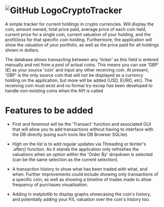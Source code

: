 # ![GitHub Logo](/images/icon.ico)CryptoTracker

A simple tracker for current holdings in crypto currencies. Will display the coin, amount owned, total price paid, average price of each coin held, current price for a single coin, current valuation of your holding, and the profit/loss for that specific coin holding. Furthermore, the application will show the valuation of your portfolio, as well as the price paid for all holdings shown in dollars.

The database allows transacting between any 'ticker' as this field is entered manually and not from a pool of actual coins. This means you can use 'GBP' (£) as your source 'coin' and input any other receiving coin. At present, 'GBP' is the only source coin that will not be displayed as a currency holding on the application, but more will be added (USD, EURO, etc). The receiving coin must exist and no formal try-excep has been developed to handle non-existing coins when the API is called

# Features to be added

* First and foremost will be the 'Transact' function and associated GUI that will allow you to add transactions without having to interface with the DB directly (using such tools like DB Browser SQLite).

* High on the list is to add regular updates via Threading or tkinter's .after() function. As it stands the application only refreshes the valuations when an option within the 'Order By' dropdown is selected (can be the same selection as the current selection).

* A transaction history to show what has been traded with what, and when. Further improvements could include showing only transactions of a specific coin, as well as showing a timeline of trades made to allow frequency of purchases visualisation.

* Adding in matplotlib to display graphs showcasing the coin's history, and potentially adding your P/L valuation over the coin's history too.
